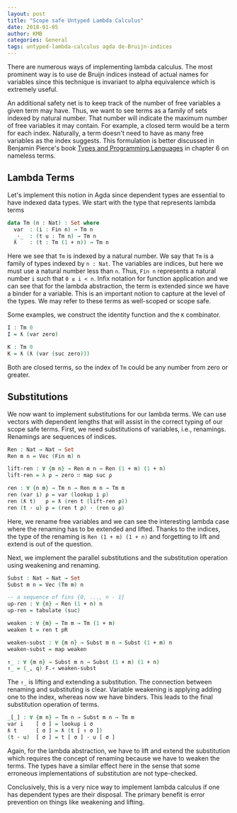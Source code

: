 ```yaml
---
layout: post
title: "Scope safe Untyped Lambda Calculus"
date: 2018-01-05
author: KMB
categories: General
tags: untyped-lambda-calculus agda de-Bruijn-indices
---
```


There are numerous ways of implementing lambda calculus. The most
prominent way is to use de Bruijn indices instead of actual names
for variables since this technique is invariant to alpha equivalence
which is extremely useful.

An additional safety net is to keep track of the number of free variables
a given term may have. Thus, we want to see terms as a family of sets
indexed by natural number. That number will indicate the maximum number
of free variables it may contain. For example, a closed term would be
a term for each index. Naturally, a term doesn't need to have as many
free variables as the index suggests. This formulation is better
discussed in Benjamin Pierce's book [Types and Programming Languages](https://mitpress.mit.edu/books/types-and-programming-languages) in chapter 6 on nameless terms.

## Lambda Terms ##

Let's implement this notion in Agda since dependent types are
essential to have indexed data types. We start with the type
that represents lambda terms

```agda
data Tm (n : Nat) : Set where
  var  : (i : Fin n) → Tm n
  _·_  : (t u : Tm n) → Tm n
  ƛ    : (t : Tm (1 + n)) → Tm n
```

Here we see that `Tm` is indexed by a natural number. We say that
`Tm` is a family of types indexed by `n : Nat`. The variables
are indices, but here we must use a natural number less than `n`.
Thus, `Fin n` represents a natural number `i` such that `0 ≤ i < n`.
Infix notation for function application and we can see that for the
lambda abstraction, the term is extended since we have a binder for
a variable. This is an important notion to capture at the level
of the types. We may refer to these terms as well-scoped or scope safe.

Some examples, we construct the identity function and the `K` combinator.

```agda
I : Tm 0
I = ƛ (var zero)

K : Tm 0
K = ƛ (ƛ (var (suc zero)))
```

Both are closed terms, so the index of `Tm` could be any number from zero or
greater.

## Substitutions ##

We now want to implement substitutions for our lambda terms. We can use
vectors with dependent lengths that will assist in the correct typing
of our scope safe terms. First, we need substitutions of variables, i.e.,
renamings. Renamings are sequences of indices.

```agda
Ren : Nat → Nat → Set
Ren m n = Vec (Fin m) n

lift-ren : ∀ {m n} → Ren m n → Ren (1 + m) (1 + n)
lift-ren = λ ρ → zero ∷ map suc ρ

ren : ∀ {n m} → Tm n → Ren m n → Tm m
ren (var i) ρ = var (lookup i ρ)
ren (ƛ t)   ρ = ƛ (ren t (lift-ren ρ))
ren (t · u) ρ = (ren t ρ) · (ren u ρ)
```

Here, we rename free variables and we can see the interesting lambda case
where the renaming has to be extended and lifted. Thanks to the indices,
the type of the renaming is `Ren (1 + m) (1 + n)` and forgetting to lift
and extend is out of the question.

Next, we implement the parallel substitutions and the substitution
operation using weakening and renaming.

```agda
Subst : Nat → Nat → Set
Subst m n = Vec (Tm m) n

-- a sequence of fins {0, ..., n - 1}
up-ren : ∀ {n} → Ren (1 + n) n
up-ren = tabulate (suc)

weaken : ∀ {m} → Tm m → Tm (1 + m)
weaken t = ren t pR

weaken-subst : ∀ {m n} → Subst m n → Subst (1 + m) n
weaken-subst = map weaken

↑_ : ∀ {m n} → Subst m n → Subst (1 + m) (1 + n)
↑_ = (_, q) F.∘ weaken-subst
```

The `↑_` is lifting and extending a substitution. The connection between
renaming and substituting is clear. Variable weakening is applying adding
one to the index, whereas now we have binders. This leads to the final
substitution operation of terms.

```agda
_[_] : ∀ {m n} → Tm n → Subst m n → Tm m
var i    [ σ ] = lookup i σ
ƛ t      [ σ ] = ƛ (t [ ↑ σ ])
(t · u)  [ σ ] = t [ σ ] · u [ σ ]
```

Again, for the lambda abstraction, we have to lift and extend the substitution which
requires the concept of renaming because we have to weaken the terms.
The types have a similar effect here in the sense that some erroneous implementations
of substitution are not type-checked.

Conclusively, this is a very nice way to implement lambda calculus if one has
dependent types are their disposal. The primary benefit is error prevention 
on things like weakening and lifting.

